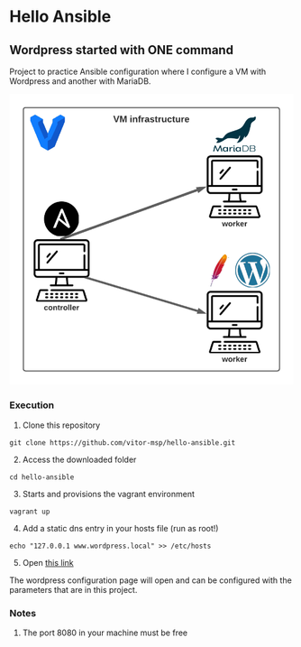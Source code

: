 # Hello Ansible

## Wordpress started with ONE command

Project to practice Ansible configuration where I configure a VM with Wordpress and another with MariaDB.

![topology](assets/topology.png)

### Execution
1. Clone this repository
```
git clone https://github.com/vitor-msp/hello-ansible.git
```

2. Access the downloaded folder
```
cd hello-ansible
```

3. Starts and provisions the vagrant environment
```
vagrant up
```

4. Add a static dns entry in your hosts file (run as root!)
```
echo "127.0.0.1 www.wordpress.local" >> /etc/hosts
```

5. Open [this link](http://www.wordpress.local:8080/wordpress)

The wordpress configuration page will open and can be configured with the parameters that are in this project.

### Notes

1. The port 8080 in your machine must be free
